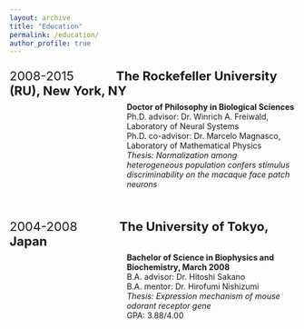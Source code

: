 ```yaml
---
layout: archive
title: "Education"
permalink: /education/
author_profile: true
---
```


<p style="font-size:22px">2008-2015&nbsp;&nbsp;&nbsp;&nbsp;&nbsp;&nbsp;&nbsp;&nbsp;&nbsp;&nbsp;&nbsp;&nbsp;<b>The Rockefeller University (RU), New York, NY</b></p>
<p style='margin-left:155.0pt;margin-top:-15px'>
<b>Doctor of Philosophy in Biological Sciences</b><br>
Ph.D. advisor: Dr. Winrich A. Freiwald, Laboratory of Neural Systems<br>
Ph.D. co-advisor: Dr. Marcelo Magnasco, Laboratory of Mathematical Physics<br>
<i>Thesis: Normalization among heterogeneous population confers stimulus discriminability on the macaque face patch neurons</i>
</p><br>

<p style="font-size:22px">2004-2008&nbsp;&nbsp;&nbsp;&nbsp;&nbsp;&nbsp;&nbsp;&nbsp;&nbsp;&nbsp;&nbsp;&nbsp;<b>The University of Tokyo, Japan</b></p>
<p style='margin-left:155.0pt;margin-top:-15px'>
<b>Bachelor of Science in Biophysics and Biochemistry, March 2008</b><br>
B.A. advisor: Dr. Hitoshi Sakano<br>
B.A. mentor: Dr. Hirofumi Nishizumi<br>
<i>Thesis: Expression mechanism of mouse odorant receptor gene</i><br>
GPA: 3.88/4.00
</p><br>

<!-- 
## [2008-2015] The Rockefeller University (RU), New York, NY  
**Doctor of Philosophy in Biological Sciences**  
Ph.D. advisor: Dr. Winrich A. Freiwald, Laboratory of Neural Systems  
Ph.D. co-advisor: Dr. Marcelo Magnasco, Laboratory of Mathematical Physics  
*Thesis: Normalization among heterogeneous population confers stimulus discriminability on the macaque face patch neurons*  

## [2004-2008] The University of Tokyo, Japan  
**Bachelor of Science in Biophysics and Biochemistry, March 2008**  
B.A. advisor: Dr. Hitoshi Sakano  
B.A. mentor: Dr. Hirofumi Nishizumi  
*Thesis: Expression mechanism of mouse odorant receptor gene*  
GPA: 3.88/4.00   -->